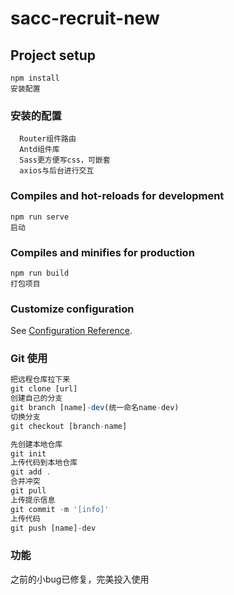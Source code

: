 # sacc-recruit-new

## Project setup

```
npm install
安装配置
```

### 安装的配置

```
  Router组件路由
  Antd组件库
  Sass更方便写css，可嵌套
  axios与后台进行交互
```

### Compiles and hot-reloads for development

```
npm run serve
启动
```

### Compiles and minifies for production

```
npm run build
打包项目
```

### Customize configuration

See [Configuration Reference](https://cli.vuejs.org/config/).

### Git 使用

```javascript
把远程仓库拉下来
git clone [url]
创建自己的分支
git branch [name]-dev(统一命名name-dev)
切换分支
git checkout [branch-name]

先创建本地仓库
git init
上传代码到本地仓库
git add .
合并冲突
git pull
上传提示信息
git commit -m '[info]'
上传代码
git push [name]-dev
```

### 功能
之前的小bug已修复，完美投入使用
